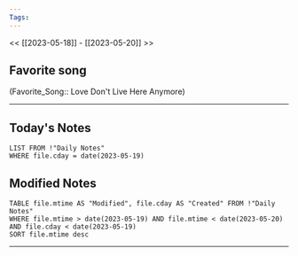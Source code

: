 ```yaml
---
Tags:
---
```

<< [[2023-05-18]] - [[2023-05-20]] >>
## Favorite song
(Favorite_Song:: Love Don't Live Here Anymore)

___
## Today's Notes
```dataview
LIST FROM !"Daily Notes"
WHERE file.cday = date(2023-05-19)
```
## Modified Notes
```dataview
TABLE file.mtime AS "Modified", file.cday AS "Created" FROM !"Daily Notes" 
WHERE file.mtime > date(2023-05-19) AND file.mtime < date(2023-05-20) AND file.cday < date(2023-05-19)
SORT file.mtime desc
```
___
